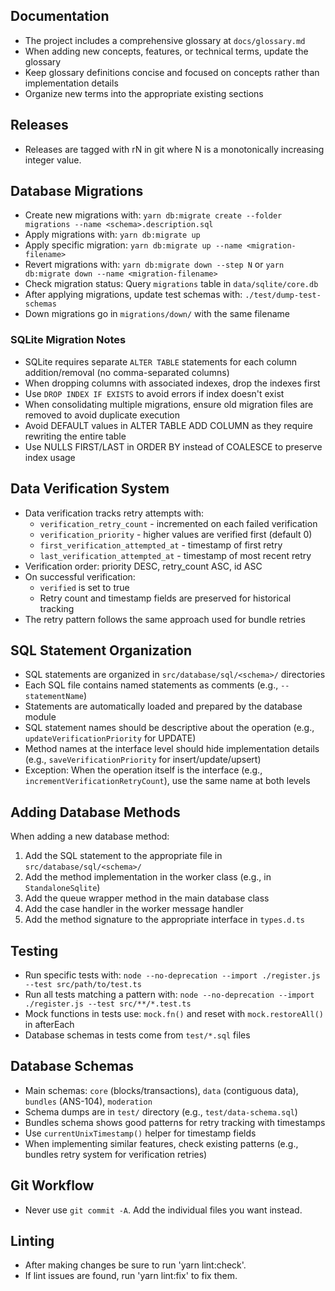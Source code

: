 ## Documentation

- The project includes a comprehensive glossary at `docs/glossary.md`
- When adding new concepts, features, or technical terms, update the glossary
- Keep glossary definitions concise and focused on concepts rather than implementation details
- Organize new terms into the appropriate existing sections

## Releases

- Releases are tagged with rN in git where N is a monotonically increasing
  integer value.

## Database Migrations

- Create new migrations with: `yarn db:migrate create --folder migrations --name <schema>.description.sql`
- Apply migrations with: `yarn db:migrate up`
- Apply specific migration: `yarn db:migrate up --name <migration-filename>`
- Revert migrations with: `yarn db:migrate down --step N` or `yarn db:migrate down --name <migration-filename>`
- Check migration status: Query `migrations` table in `data/sqlite/core.db`
- After applying migrations, update test schemas with: `./test/dump-test-schemas`
- Down migrations go in `migrations/down/` with the same filename

### SQLite Migration Notes

- SQLite requires separate `ALTER TABLE` statements for each column addition/removal (no comma-separated columns)
- When dropping columns with associated indexes, drop the indexes first
- Use `DROP INDEX IF EXISTS` to avoid errors if index doesn't exist
- When consolidating multiple migrations, ensure old migration files are removed to avoid duplicate execution
- Avoid DEFAULT values in ALTER TABLE ADD COLUMN as they require rewriting the entire table
- Use NULLS FIRST/LAST in ORDER BY instead of COALESCE to preserve index usage

## Data Verification System

- Data verification tracks retry attempts with:
  - `verification_retry_count` - incremented on each failed verification
  - `verification_priority` - higher values are verified first (default 0)
  - `first_verification_attempted_at` - timestamp of first retry
  - `last_verification_attempted_at` - timestamp of most recent retry
- Verification order: priority DESC, retry_count ASC, id ASC
- On successful verification:
  - `verified` is set to true
  - Retry count and timestamp fields are preserved for historical tracking
- The retry pattern follows the same approach used for bundle retries

## SQL Statement Organization

- SQL statements are organized in `src/database/sql/<schema>/` directories
- Each SQL file contains named statements as comments (e.g., `-- statementName`)
- Statements are automatically loaded and prepared by the database module
- SQL statement names should be descriptive about the operation (e.g., `updateVerificationPriority` for UPDATE)
- Method names at the interface level should hide implementation details (e.g., `saveVerificationPriority` for insert/update/upsert)
- Exception: When the operation itself is the interface (e.g., `incrementVerificationRetryCount`), use the same name at both levels

## Adding Database Methods

When adding a new database method:
1. Add the SQL statement to the appropriate file in `src/database/sql/<schema>/`
2. Add the method implementation in the worker class (e.g., in `StandaloneSqlite`)
3. Add the queue wrapper method in the main database class
4. Add the case handler in the worker message handler
5. Add the method signature to the appropriate interface in `types.d.ts`

## Testing

- Run specific tests with: `node --no-deprecation --import ./register.js --test src/path/to/test.ts`
- Run all tests matching a pattern with: `node --no-deprecation --import ./register.js --test src/**/*.test.ts`
- Mock functions in tests use: `mock.fn()` and reset with `mock.restoreAll()` in afterEach
- Database schemas in tests come from `test/*.sql` files

## Database Schemas

- Main schemas: `core` (blocks/transactions), `data` (contiguous data), `bundles` (ANS-104), `moderation`
- Schema dumps are in `test/` directory (e.g., `test/data-schema.sql`)
- Bundles schema shows good patterns for retry tracking with timestamps
- Use `currentUnixTimestamp()` helper for timestamp fields
- When implementing similar features, check existing patterns (e.g., bundles retry system for verification retries)

## Git Workflow

- Never use `git commit -A`. Add the individual files you want instead.

## Linting

- After making changes be sure to run 'yarn lint:check'.
- If lint issues are found, run 'yarn lint:fix' to fix them.
